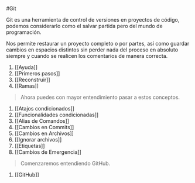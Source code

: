 #Git 

Git es una herramienta de control de versiones en proyectos de código, podemos considerarlo como el salvar partida pero del mundo de programación.

Nos permite restaurar un proyecto completo o por partes, así como guardar cambios en espacios distintos sin perder nada del proceso en absoluto siempre y cuando se realicen los comentarios de manera correcta.

1. [[Ayuda]]
2. [[Primeros pasos]]
3. [[Reconstruir]]
4. [[Ramas]]

> Ahora puedes con mayor entendimiento pasar a estos conceptos.

1. [[Atajos condicionados]]
2. [[Funcionalidades condicionadas]]
3. [[Alias de Comandos]]
4. [[Cambios en Commits]]
5. [[Cambios en Archivos]]
6. [[Ignorar archivos]]
7. [[Etiquetas]]
8. [[Cambios de Emergencia]]

> Comenzaremos entendiendo GitHub.

1. [[GitHub]]